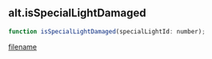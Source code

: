 ## alt.isSpecialLightDamaged

```js
function isSpecialLightDamaged(specialLightId: number);
```

[filename](method_isSpecialLightDamaged_m.md ':include')